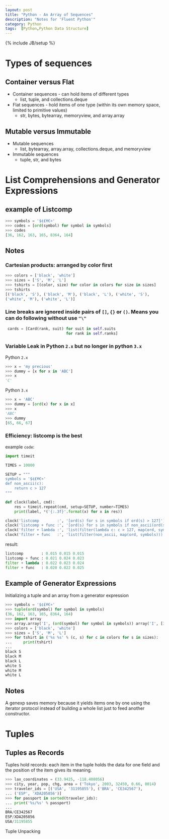 ```yaml
---
layout: post
title: "Python - An Array of Sequences"
description: "Notes for 'Fluent Python'"
category: Python
tags:  [Python,Python Data Structure]
---
```

{% include JB/setup %}

# Types of sequences

## Container versus Flat

+ Container sequences - can hold items of different types
    - list, tuple, and collections.deque
+ Flat sequences - hold items of one type (within its own memory space, limited to primitive values)
    - str, bytes, bytearray, memoryview, and array.array

## Mutable versus Immutable

+ Mutable sequences
    - list, bytearray, array.array, collections.deque, and memoryview
+ Immutable sequences
    - tuple, str, and bytes

# List Comprehensions and Generator Expressions

## example of Listcomp

```python
>>> symbols = '$¢£¥€¤'
>>> codes = [ord(symbol) for symbol in symbols]
>>> codes
[36, 162, 163, 165, 8364, 164]
```
## Notes

### Cartesian products: arranged by color first

```python
>>> colors = ['black', 'white']
>>> sizes = ['S', 'M', 'L']
>>> tshirts = [(color, size) for color in colors for size in sizes]
>>> tshirts
[('black', 'S'), ('black', 'M'), ('black', 'L'), ('white', 'S'),
('white', 'M'), ('white', 'L')]
```

### Line breaks are ignored inside pairs of `[]`, `{}` or `()`. Means you can do following without use `"\"`

```python
 cards = [Card(rank, suit) for suit in self.suits
                           for rank in self.ranks]
```

### Variable Leak in Python `2.x` but no longer in python `3.x`
Python `2.x`

```python
>>> x = 'my precious'
>>> dummy = [x for x in 'ABC']
>>> x
'C'
```

Python `3.x`

```python
>>> x = 'ABC'
>>> dummy = [ord(x) for x in x]
>>> x
'ABC'
>>> dummy
[65, 66, 67]
```

### Efficiency: listcomp is the best
example `code`:

```python
import timeit

TIMES = 10000

SETUP = """
symbols = '$¢£¥€¤'
def non_ascii(c):
    return c > 127
"""

def clock(label, cmd):
    res = timeit.repeat(cmd, setup=SETUP, number=TIMES)
    print(label, *('{:.3f}'.format(x) for x in res))

clock('listcomp        :', '[ord(s) for s in symbols if ord(s) > 127]')
clock('listcomp + func :', '[ord(s) for s in symbols if non_ascii(ord(s))]')
clock('filter + lambda :', 'list(filter(lambda c: c > 127, map(ord, symbols)))')
clock('filter + func   :', 'list(filter(non_ascii, map(ord, symbols)))')
```

result:

```python
listcomp        : 0.015 0.015 0.015
listcomp + func : 0.021 0.024 0.023
filter + lambda : 0.022 0.023 0.024
filter + func   : 0.020 0.022 0.025
```

## Example of Generator Expressions

Initializing a tuple and an array from a generator expression

```python
>>> symbols = '$¢£¥€¤'
>>> tuple(ord(symbol) for symbol in symbols)
(36, 162, 163, 165, 8364, 164)
>>> import array
>>> array.array('I', (ord(symbol) for symbol in symbols)) array('I', [36, 162, 163, 165, 8364, 164])
>>> colors = ['black', 'white']
>>> sizes = ['S', 'M', 'L']
>>> for tshirt in ('%s %s' % (c, s) for c in colors for s in sizes):
...     print(tshirt)
...
black S
black M
black L
white S
white M
white L
```

## Notes

A genexp saves memory because it yields items one by one using the iterator protocol instead of building a whole list just to feed another constructor.

# Tuples

## Tuples as Records

Tuples hold records: each item in the tuple holds the data for one field and the position of the item gives its meaning.

```python
>>> lax_coordinates = (33.9425, -118.408056)
>>> city, year, pop, chg, area = ('Tokyo', 2003, 32450, 0.66, 8014)
>>> traveler_ids = [('USA', '31195855'), ('BRA', 'CE342567'),
... ('ESP', 'XDA205856')]
>>> for passport in sorted(traveler_ids):
... print('%s/%s' % passport)
...
BRA/CE342567
ESP/XDA205856
USA/31195855
```

Tuple Unpacking


